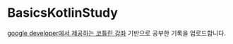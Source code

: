 # BasicsKotlinStudy
[google developer에서 제공하는 코틀린 강좌](https://developer.android.com/courses/android-basics-kotlin/course) 기반으로 공부한 기록을 업로드합니다.

